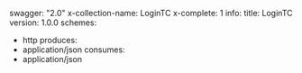swagger: "2.0"
x-collection-name: LoginTC
x-complete: 1
info:
  title: LoginTC
  version: 1.0.0
schemes:
- http
produces:
- application/json
consumes:
- application/json